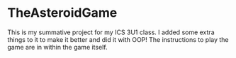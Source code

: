 # TheAsteroidGame
This is my summative project for my ICS 3U1 class. I added some extra things to it to make it better and did it with OOP! The instructions to play the game are in within the game itself.

